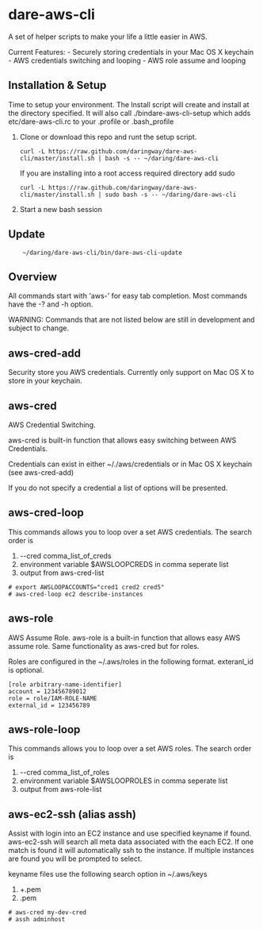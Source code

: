 # dare-aws-cli

A set of helper scripts to make your life a little easier in AWS. 

Current Features:
    - Securely storing credentials in your Mac OS X keychain
    - AWS credentials switching and looping
    - AWS role assume and looping

## Installation & Setup

Time to setup your environment. The Install script will create and install at the directory specified.
It will also call ./bindare-aws-cli-setup which adds etc/dare-aws-cli.rc to your .profile or .bash_profile

1. Clone or download this repo and runt the setup script.

    ``` 
    curl -L https://raw.github.com/daringway/dare-aws-cli/master/install.sh | bash -s -- ~/daring/dare-aws-cli
    ```
    
    If you are installing into a root access required directory add sudo
     ``` 
    curl -L https://raw.github.com/daringway/dare-aws-cli/master/install.sh | sudo bash -s -- ~/daring/dare-aws-cli
    ```   
1. Start a new bash session

## Update

```
    ~/daring/dare-aws-cli/bin/dare-aws-cli-update
```

## Overview

All commands start with 'aws-' for easy tab completion.  Most commands have the -? and -h option.

WARNING: Commands that are not listed below are still in development and subject to change.

## aws-cred-add

Security store you AWS credentials.  Currently only support on Mac OS X to store in your keychain.

## aws-cred 

AWS Credential Switching. 

aws-cred is built-in function that allows easy switching between AWS Credentials.

Credentials can exist in either ~/./aws/credentials or in Mac OS X keychain (see aws-cred-add)

If you do not specify a credential a list of options will be presented. 

## aws-cred-loop

This commands allows you to loop over a set AWS credentials. The search order is
1. --cred comma_list_of_creds
1. environment variable $AWSLOOPCREDS in comma seperate list
1. output from aws-cred-list

```
# export AWSLOOPACCOUNTS="cred1 cred2 cred5"
# aws-cred-loop ec2 describe-instances
```

## aws-role 

AWS Assume Role.  aws-role is a built-in function that allows easy AWS assume role. Same functionality as aws-cred but for roles.

Roles are configured in the ~/.aws/roles in the following format.  exteranl_id is optional.

```
[role arbitrary-name-identifier]
account = 123456789012  
role = role/IAM-ROLE-NAME
external_id = 123456789
```

## aws-role-loop

This commands allows you to loop over a set AWS roles. The search order is
1. --cred comma_list_of_roles
1. environment variable $AWSLOOPROLES in comma seperate list
1. output from aws-role-list

## aws-ec2-ssh (alias assh)

Assist with login into an EC2 instance and use specified keyname if found.  aws-ec2-ssh will search all meta 
data associated with the each EC2.  If one match is found it will automatically ssh to the instance.
If multiple instances are found you will be prompted to select.

keyname files use the following search option in ~/.aws/keys
1. <keyname>+<cred-name>.pem
2. <keyname>.pem

```
# aws-cred my-dev-cred
# assh adminhost
```